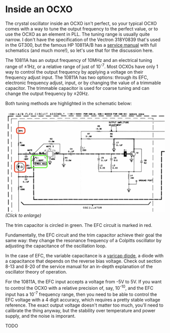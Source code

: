 
# Inside an OCXO 

The crystal oscillator inside an OCXO isn't perfect, so your typical OCXO comes
with a way to tune the output frequency to the perfect value, or to use the OCXO
as an element in PLL.  The tuning range is usually quite narrow. I don't have the 
specification of the Vectron 318Y0839 that's used in the GT300, but the famous 
HP 10811A/B has a 
[service manual](http://hparchive.com/Manuals/HP-10811AB-Manual.pdf)
with full schematics (and much more!), so let's use that for the discussion here.

The 10811A has an output frequency of 10MHz and an electrical tuning range of &plusmn;1Hz, 
or a relative range of just of 10<sup>-7</sup>.
Most OCXOs have only 1 way to control the output frequency by applying a voltage
on their frequency adjust input. The 10811A has two options:
through its EFC, electronic frequency adjust, input, or by changing the value of a 
trimmable capacitor. The trimmable capacitor is used for coarse tuning and
 can change the output frequency by &plusmn;20Hz.

Both tuning methods are highlighted in the schematic below:

[![HP 10811A OCXO schematic](/assets/gt300/hp10811_schematic.png)](/assets/gt300/hp10811_schematic.png)
*(Click to enlarge)*

The trim capacitor is circled in green. The EFC circuit is marked in red.

Fundamentally, the EFC circuit and the trim capacitor achieve their goal
the same way: they change the resonance frequency of a Colpitts oscillator by adjusting 
the capacitance of the oscillation loop. 

In the case of EFC, the variable capacitance is a 
[varicap diode](https://en.wikipedia.org/wiki/Varicap), a diode with a capacitance
that depends on the reverse bias voltage. Check out section 8-13 and 8-20
of the service manual for an in-depth explanation of the oscillator theory
of operation.

For the 10811A, the EFC input accepts a voltage from -5V to 5V. If you want to
control the OCXO with a relative precision of, say, 10<sup>-10</sup>, and the 
EFC input has a 10<sup>-7</sup> frequency range, then you need to be
able to control the EFC voltage with a 4 digit accuracy, which requires 
a pretty stable voltage reference. The exact output voltage doesn't matter too
much, you'll need to calibrate the thing anyway, but the stability over
temperature and power supply, and the noise is imporant.

TODO

